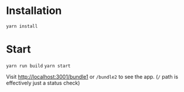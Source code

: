 # Installation

`yarn install`

# Start

`yarn run build`
`yarn start`

Visit [http://localhost:3001/bundle1](http://localhost:3001/bundle1) or `/bundle2` to see the app. (`/` path is effectively just a status check)
